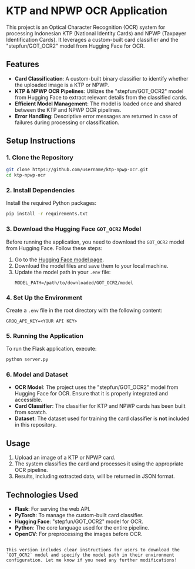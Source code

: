 # KTP and NPWP OCR Application

This project is an Optical Character Recognition (OCR) system for processing Indonesian KTP (National Identity Cards) and NPWP (Taxpayer Identification Cards). It leverages a custom-built card classifier and the "stepfun/GOT_OCR2" model from Hugging Face for OCR.

## Features

- **Card Classification**: A custom-built binary classifier to identify whether the uploaded image is a KTP or NPWP.
- **KTP & NPWP OCR Pipelines**: Utilizes the "stepfun/GOT_OCR2" model from Hugging Face to extract relevant details from the classified cards.
- **Efficient Model Management**: The model is loaded once and shared between the KTP and NPWP OCR pipelines.
- **Error Handling**: Descriptive error messages are returned in case of failures during processing or classification.

## Setup Instructions

### 1. Clone the Repository
```bash
git clone https://github.com/username/ktp-npwp-ocr.git
cd ktp-npwp-ocr
```

### 2. Install Dependencies
Install the required Python packages:
```bash
pip install -r requirements.txt
```

### 3. Download the Hugging Face `GOT_OCR2` Model
Before running the application, you need to download the `GOT_OCR2` model from Hugging Face. Follow these steps:

1. Go to the [Hugging Face model page](https://huggingface.co/stepfun/GOT_OCR2).
2. Download the model files and save them to your local machine.
3. Update the model path in your `.env` file:
   ```
   MODEL_PATH=/path/to/downloaded/GOT_OCR2/model
   ```

### 4. Set Up the Environment
Create a `.env` file in the root directory with the following content:
```
GROQ_API_KEY=<YOUR API KEY>
```

### 5. Running the Application
To run the Flask application, execute:
```bash
python server.py
```

### 6. Model and Dataset
- **OCR Model**: The project uses the "stepfun/GOT_OCR2" model from Hugging Face for OCR. Ensure that it is properly integrated and accessible.
- **Card Classifier**: The classifier for KTP and NPWP cards has been built from scratch.
- **Dataset**: The dataset used for training the card classifier is **not** included in this repository.

## Usage

1. Upload an image of a KTP or NPWP card.
2. The system classifies the card and processes it using the appropriate OCR pipeline.
3. Results, including extracted data, will be returned in JSON format.

## Technologies Used

- **Flask**: For serving the web API.
- **PyTorch**: To manage the custom-built card classifier.
- **Hugging Face**: "stepfun/GOT_OCR2" model for OCR.
- **Python**: The core language used for the entire pipeline.
- **OpenCV**: For preprocessing the images before OCR.
```

This version includes clear instructions for users to download the `GOT_OCR2` model and specify the model path in their environment configuration. Let me know if you need any further modifications!

